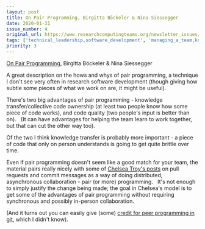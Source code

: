 ```yaml
---
layout: post
title: On Pair Programming, Birgitta Böckeler & Nina Siessegger
date: 2020-01-31
issue_number: 4
original_url: https://www.researchcomputingteams.org/newsletter_issues/0004
tags: ['technical_leadership,software_development', 'managing_a_team,knowledge_sharing']
priority: 3
---
```


<!-- markdownlint-disable MD033 -->
<!-- markdownlint-disable MD041 -->
<!-- markdownlint-disable MD049 -->

[On Pair Programming](https://martinfowler.com/articles/on-pair-programming.html), Birgitta Böckeler & Nina Siessegger

A great description on the hows and whys of pair programming, a technique I don't see very often in research software development (though giving how subtle some pieces of what we work on are, it might be useful).

There's two big advantages of pair programming - knowledge transfer/collective code ownership (at least two people know how some piece of code works), and code quality (two people's input is better than on).   (It can have advantages for helping the team learn to work together, but that can cut the other way too).

Of the two I think knowledge transfer is probably more important - a piece of code that only on person understands is going to get quite brittle over time.

Even if pair programming doesn't seem like a good match for your team, the material pairs really nicely with some of [Chelsea Troy's posts](https://chelseatroy.com/2020/01/08/storing-context-in-commit-messages/) on pull requests and commit messages as a way of doing distributed, asynchronous collaboration - pair (or more) programming.   It's not enough to simply justify the change being made; the goal in Chelsea's model is to get some of the advantages of pair programming without requiring synchronous and possibly in-person collaboration.

(And it turns out you can easily give (some) [credit for peer programming in git](https://www.sicpers.info/2020/01/pairing-in-github/), which I didn't know).
